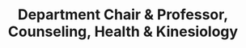 ---
Destinations: recdFwjsXCx6hfuE7
title: Department Chair & Professor, Counseling, Health & Kinesiology
contactImage: OrderedDict([('id', 'att5s6pxzX6m90JOS'), ('width', 784), ('height', 784), ('url', 'https://dl.airtable.com/.attachments/242758f229e39735304094210f9ed248/30ea1265/tamusa_final_logo_round-01.png'), ('filename', 'tamusa_final_logo_round-01.png'), ('size', 66295), ('type', 'image/png'), ('thumbnails', OrderedDict([('small', OrderedDict([('url', 'https://dl.airtable.com/.attachmentThumbnails/cd9ca3b7cb1173fb790a5ba85f9a8dce/21f44e0d'), ('width', 36), ('height', 36)])), ('large', OrderedDict([('url', 'https://dl.airtable.com/.attachmentThumbnails/563012016b705144164a0042e7f54603/a5f8751b'), ('width', 512), ('height', 512)])), ('full', OrderedDict([('url', 'https://dl.airtable.com/.attachmentThumbnails/5a287eb765b01f3e43cac54f1b7b3624/26d0000f'), ('width', 3000), ('height', 3000)]))]))])
name: Dr. Stephen Lenz
employer: Texas A&M University San Antonio
Last Modified: 2022-05-27T14:15:38.000Z
---